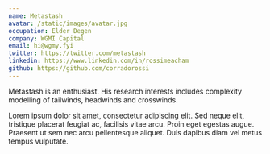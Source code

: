 ```yaml
---
name: Metastash
avatar: /static/images/avatar.jpg
occupation: Elder Degen
company: WGMI Capital
email: hi@wgmy.fyi
twitter: https://twitter.com/metastash
linkedin: https://www.linkedin.com/in/rossimeacham
github: https://github.com/corradorossi
---
```


Metastash is an enthusiast. His research interests includes complexity modelling of tailwinds, headwinds and crosswinds.

Lorem ipsum dolor sit amet, consectetur adipiscing elit. Sed neque elit, tristique placerat feugiat ac, facilisis vitae arcu. Proin eget egestas augue. Praesent ut sem nec arcu pellentesque aliquet. Duis dapibus diam vel metus tempus vulputate.
